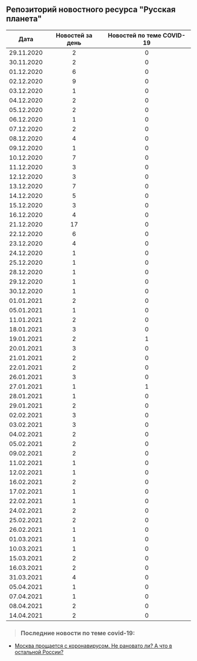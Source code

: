 ## Репозиторий новостного ресурса "Русская планета"
Дата| Новостей за день| Новостей по теме COVID-19
------- | :-----: | :-----: 
29.11.2020 | 2 | 0 
30.11.2020 | 2 | 0 
01.12.2020 | 6 | 0 
02.12.2020 | 9 | 0 
03.12.2020 | 1 | 0 
04.12.2020 | 2 | 0 
05.12.2020 | 2 | 0 
06.12.2020 | 1 | 0 
07.12.2020 | 2 | 0 
08.12.2020 | 4 | 0 
09.12.2020 | 1 | 0 
10.12.2020 | 7 | 0 
11.12.2020 | 3 | 0 
12.12.2020 | 3 | 0 
13.12.2020 | 7 | 0 
14.12.2020 | 5 | 0 
15.12.2020 | 3 | 0 
16.12.2020 | 4 | 0 
21.12.2020 | 17 | 0 
22.12.2020 | 6 | 0 
23.12.2020 | 4 | 0 
24.12.2020 | 1 | 0 
25.12.2020 | 1 | 0 
28.12.2020 | 1 | 0 
29.12.2020 | 1 | 0 
30.12.2020 | 1 | 0 
01.01.2021 | 2 | 0 
05.01.2021 | 1 | 0 
11.01.2021 | 2 | 0 
18.01.2021 | 3 | 0 
19.01.2021 | 2 | 1 
20.01.2021 | 3 | 0 
21.01.2021 | 2 | 0 
22.01.2021 | 2 | 0 
26.01.2021 | 3 | 0 
27.01.2021 | 1 | 1 
28.01.2021 | 1 | 0 
29.01.2021 | 2 | 0 
02.02.2021 | 3 | 0 
03.02.2021 | 3 | 0 
04.02.2021 | 2 | 0 
05.02.2021 | 2 | 0 
09.02.2021 | 2 | 0 
11.02.2021 | 1 | 0 
12.02.2021 | 1 | 0 
16.02.2021 | 2 | 0 
17.02.2021 | 1 | 0 
22.02.2021 | 1 | 0 
24.02.2021 | 2 | 0 
25.02.2021 | 2 | 0 
26.02.2021 | 1 | 0 
01.03.2021 | 1 | 0 
10.03.2021 | 1 | 0 
15.03.2021 | 2 | 0 
16.03.2021 | 2 | 0 
31.03.2021 | 4 | 0 
05.04.2021 | 1 | 0 
07.04.2021 | 1 | 0 
08.04.2021 | 2 | 0 
14.04.2021 | 2 | 0 

> ### Последние новости по теме covid-19:
+ [Москва прощается с коронавирусом. Не рановато ли? А что в остальной России?](https://rusplt.ru/society/moskva-proshchaetsya-s-koronavirusom-6011664d.html)
